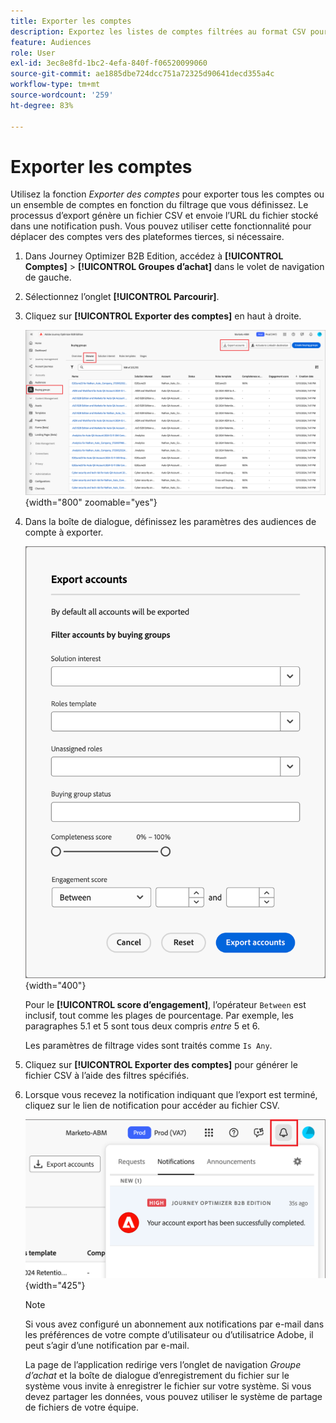 ```yaml
---
title: Exporter les comptes
description: Exportez les listes de comptes filtrées au format CSV pour les plateformes tierces avec les groupes d’achat et les filtres de score d’engagement dans Journey Optimizer B2B edition.
feature: Audiences
role: User
exl-id: 3ec8e8fd-1bc2-4efa-840f-f06520099060
source-git-commit: ae1885dbe724dcc751a72325d90641decd355a4c
workflow-type: tm+mt
source-wordcount: '259'
ht-degree: 83%

---
```


# Exporter les comptes

Utilisez la fonction _Exporter des comptes_ pour exporter tous les comptes ou un ensemble de comptes en fonction du filtrage que vous définissez. Le processus d’export génère un fichier CSV et envoie l’URL du fichier stocké dans une notification push. Vous pouvez utiliser cette fonctionnalité pour déplacer des comptes vers des plateformes tierces, si nécessaire.

1. Dans Journey Optimizer B2B Edition, accédez à **[!UICONTROL Comptes]** > **[!UICONTROL Groupes d’achat]** dans le volet de navigation de gauche.

1. Sélectionnez l’onglet **[!UICONTROL Parcourir]**.

1. Cliquez sur **[!UICONTROL Exporter des comptes]** en haut à droite.

   ![Modifier les détails du compte](./assets/export-accounts.png){width="800" zoomable="yes"}

1. Dans la boîte de dialogue, définissez les paramètres des audiences de compte à exporter.

   ![Spécifier le filtrage de l’audience du compte](./assets/export-accounts-dialog.png){width="400"}

   Pour le **[!UICONTROL score d’engagement]**, l’opérateur `Between` est inclusif, tout comme les plages de pourcentage. Par exemple, les paragraphes 5.1 et 5 sont tous deux compris _entre_ 5 et 6.

   Les paramètres de filtrage vides sont traités comme `Is Any`.

1. Cliquez sur **[!UICONTROL Exporter des comptes]** pour générer le fichier CSV à l’aide des filtres spécifiés.

1. Lorsque vous recevez la notification indiquant que l’export est terminé, cliquez sur le lien de notification pour accéder au fichier CSV.

   ![Cliquez sur la notification pour télécharger le fichier CSV de la liste des comptes exportés](./assets/export-accounts-notification.png){width="425"}

   >[!NOTE]
   >
   >Si vous avez configuré un abonnement aux notifications par e-mail dans les préférences de votre compte d’utilisateur ou d’utilisatrice Adobe, il peut s’agir d’une notification par e-mail.

   La page de l’application redirige vers l’onglet de navigation _Groupe d’achat_ et la boîte de dialogue d’enregistrement du fichier sur le système vous invite à enregistrer le fichier sur votre système. Si vous devez partager les données, vous pouvez utiliser le système de partage de fichiers de votre équipe.
